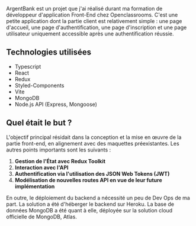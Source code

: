 ArgentBank est un projet que j'ai réalisé durant ma formation de développeur d'application Front-End chez Openclassrooms. C'est une petite application dont la partie client est relativement simple&nbsp;: une page d'accueil, une page d'authentification, une page d'inscription et une page utilisateur uniquement accessible après une authentification réussie.

## Technologies utilisées
- Typescript
- React
- Redux
- Styled-Components
- Vite
- MongoDB
- Node.js API (Express, Mongoose)

## Quel était le but&nbsp;?
L'objectif principal résidait dans la conception et la mise en œuvre de la partie front-end, en alignement avec des maquettes préexistantes. Les autres points importants sont les suivants&nbsp;:
1. **Gestion de l'État avec Redux Toolkit** 
2. **Interaction avec l'API** 
3. **Authentification via l'utilisation des JSON Web Tokens (JWT)**
4. **Modélisation de nouvelles routes API en vue de leur future implémentation**

En outre, le déploiement du backend a nécessité un peu de Dev Ops de ma part. La solution a été d'héberger le backend sur Heroku. La base de données MongoDB a été quant à elle, déployée sur la solution cloud officielle de MongoDB, Atlas.

